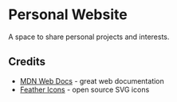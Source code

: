 # Personal Website

A space to share personal projects and interests.

## Credits

- [MDN Web Docs](https://developer.mozilla.org/) - great web documentation
- [Feather Icons](https://feathericons.com/) - open source SVG icons
